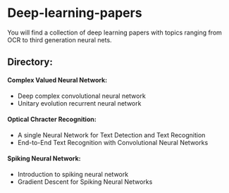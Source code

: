 ﻿# Deep-learning-papers

You will find a collection of deep learning papers with topics ranging from OCR to third generation neural nets.

## Directory:

#### Complex Valued Neural Network:
* Deep complex convolutional neural network
* Unitary evolution recurrent neural network

#### Optical Chracter Recognition:
* A single Neural Network for Text Detection and Text Recognition
* End-to-End Text Recognition with Convolutional Neural Networks

#### Spiking Neural Network:
* Introduction to spiking neural network
* Gradient Descent for Spiking Neural Networks
